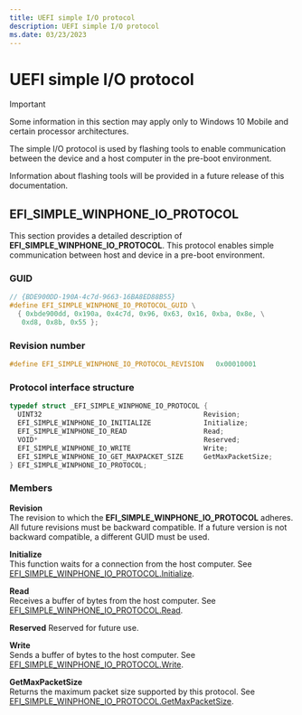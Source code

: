 ```yaml
---
title: UEFI simple I/O protocol
description: UEFI simple I/O protocol
ms.date: 03/23/2023
---
```


# UEFI simple I/O protocol

> [!IMPORTANT]
> Some information in this section may apply only to Windows 10 Mobile and certain processor architectures.

The simple I/O protocol is used by flashing tools to enable communication between the device and a host computer in the pre-boot environment.

Information about flashing tools will be provided in a future release of this documentation.

## EFI_SIMPLE_WINPHONE_IO_PROTOCOL

This section provides a detailed description of **EFI_SIMPLE_WINPHONE_IO_PROTOCOL**. This protocol enables simple communication between host and device in a pre-boot environment.

### GUID

```cpp
// {BDE900DD-190A-4c7d-9663-16BA8ED88B55}
#define EFI_SIMPLE_WINPHONE_IO_PROTOCOL_GUID \
  { 0xbde900dd, 0x190a, 0x4c7d, 0x96, 0x63, 0x16, 0xba, 0x8e, \
   0xd8, 0x8b, 0x55 };
```

### Revision number

```cpp
#define EFI_SIMPLE_WINPHONE_IO_PROTOCOL_REVISION   0x00010001
```

### Protocol interface structure

```cpp
typedef struct _EFI_SIMPLE_WINPHONE_IO_PROTOCOL {
  UINT32                                        Revision;
  EFI_SIMPLE_WINPHONE_IO_INITIALIZE             Initialize;
  EFI_SIMPLE_WINPHONE_IO_READ                   Read;
  VOID*                                         Reserved;
  EFI_SIMPLE_WINPHONE_IO_WRITE                  Write;
  EFI_SIMPLE_WINPHONE_IO_GET_MAXPACKET_SIZE     GetMaxPacketSize;
} EFI_SIMPLE_WINPHONE_IO_PROTOCOL;
```

### Members

**Revision**  
The revision to which the **EFI_SIMPLE_WINPHONE_IO_PROTOCOL** adheres. All future revisions must be backward compatible. If a future version is not backward compatible, a different GUID must be used.

**Initialize**  
This function waits for a connection from the host computer. See [EFI_SIMPLE_WINPHONE_IO_PROTOCOL.Initialize](efi-simple-winphone-io-protocolinitialize.md).

**Read**  
Receives a buffer of bytes from the host computer. See [EFI_SIMPLE_WINPHONE_IO_PROTOCOL.Read](efi-simple-winphone-io-protocolread.md).

**Reserved**
Reserved for future use.

**Write**  
Sends a buffer of bytes to the host computer. See [EFI_SIMPLE_WINPHONE_IO_PROTOCOL.Write](efi-simple-winphone-io-protocolwrite.md).

**GetMaxPacketSize**  
Returns the maximum packet size supported by this protocol. See [EFI_SIMPLE_WINPHONE_IO_PROTOCOL.GetMaxPacketSize](efi-simple-winphone-io-protocolgetmaxpacketsize.md).

